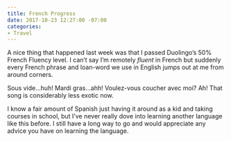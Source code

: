 ```yaml
---
title: French Progress
date: 2017-10-23 12:27:00 -07:00
categories:
- Travel
---
```


A nice thing that happened last week was that I passed Duolingo’s 50% French Fluency level. I can’t say I’m remotely *fluent* in French but suddenly every French phrase and loan-word we use in English jumps out at me from around corners. 

Sous vide…huh! 
Mardi gras…ahh!
Voulez-vous coucher avec moi? Ah! That song is considerably less exotic now.

I know a fair amount of Spanish just having it around as a kid and taking courses in school, but I’ve never really dove into learning another language like this before. I still have a long way to go and would appreciate any advice you have on learning the language.

